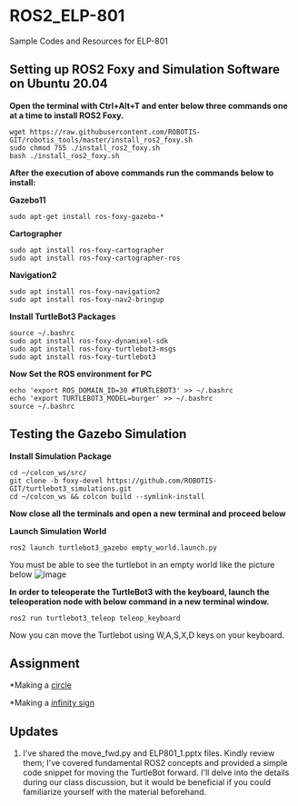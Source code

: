 # ROS2_ELP-801
Sample Codes and Resources for ELP-801

## Setting up ROS2 Foxy and Simulation Software on Ubuntu 20.04

**Open the terminal with Ctrl+Alt+T and enter below three commands one at a time to install ROS2 Foxy.**

```console
wget https://raw.githubusercontent.com/ROBOTIS-GIT/robotis_tools/master/install_ros2_foxy.sh
sudo chmod 755 ./install_ros2_foxy.sh
bash ./install_ros2_foxy.sh
```

**After the execution of above commands run the commands below to install:**

**Gazebo11**


```console
sudo apt-get install ros-foxy-gazebo-*
```

**Cartographer**


```console
sudo apt install ros-foxy-cartographer
sudo apt install ros-foxy-cartographer-ros
```
**Navigation2**

```console
sudo apt install ros-foxy-navigation2
sudo apt install ros-foxy-nav2-bringup
```

**Install TurtleBot3 Packages**


```console
source ~/.bashrc
sudo apt install ros-foxy-dynamixel-sdk
sudo apt install ros-foxy-turtlebot3-msgs
sudo apt install ros-foxy-turtlebot3
```

**Now Set the ROS environment for PC**

```console
echo 'export ROS_DOMAIN_ID=30 #TURTLEBOT3' >> ~/.bashrc
echo 'export TURTLEBOT3_MODEL=burger' >> ~/.bashrc
source ~/.bashrc
```

## Testing the Gazebo Simulation

**Install Simulation Package**

```console
cd ~/colcon_ws/src/
git clone -b foxy-devel https://github.com/ROBOTIS-GIT/turtlebot3_simulations.git
cd ~/colcon_ws && colcon build --symlink-install
```
**Now close all the terminals and open a new terminal and proceed below**

**Launch Simulation World**
```console
ros2 launch turtlebot3_gazebo empty_world.launch.py
```

You must be able to see the turtlebot in an empty world like the picture below
![image](https://github.com/Ruudddiiii/ROS2_ELP-801/assets/107204888/a247dc00-939f-498f-9cb5-4c6f701049f0)

**In order to teleoperate the TurtleBot3 with the keyboard, launch the teleoperation node with below command in a new terminal window.**

```console
ros2 run turtlebot3_teleop teleop_keyboard
```
Now you can move the Turtlebot using W,A,S,X,D keys on your keyboard.

## Assignment


*Making a 
[circle](https://github.com/Ruudddiiii/ROS2_ELP-801/assets/107204888/d480d9b2-506e-4718-b6bb-7ffb339655d4)


*Making a 
[infinity sign](https://github.com/Ruudddiiii/ROS2_ELP-801/assets/107204888/37f3c4f6-edb5-4b02-813e-b0884423b8af)



## Updates

1. I've shared the move_fwd.py and ELP801_1.pptx files. Kindly review them; I've covered fundamental ROS2 concepts and provided a simple code snippet for moving the TurtleBot forward. I'll delve into the details during our class discussion, but it would be beneficial if you could familiarize yourself with the material beforehand.

